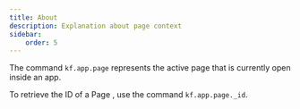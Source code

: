 ```yaml
---
title: About
description: Explanation about page context
sidebar:
    order: 5
---
```


The command `kf.app.page` represents the active page that is currently open inside an app.

To retrieve the ID of a Page , use the command `kf.app.page._id`.
